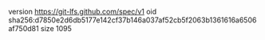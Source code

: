 version https://git-lfs.github.com/spec/v1
oid sha256:d7850e2d6db5177e142cf37b146a037af52cb5f2063b1361616a6506af750d81
size 1095
